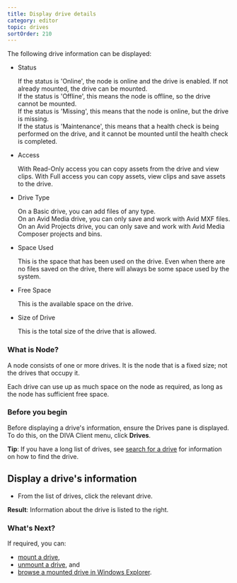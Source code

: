 ```yaml
---
title: Display drive details
category: editor
topic: drives
sortOrder: 210
---
```


The following drive information can be displayed:

<ul>

  <li>
    Status
    <p class="note">
      If the status is 'Online', the node is online and the drive is enabled. If not already mounted, the drive can be mounted.<br/>
      If the status is 'Offline', this means the node is offline, so the drive cannot be mounted.<br/>
      If the status is 'Missing', this means that the node is online, but the drive is missing.<br/>
      If the status is 'Maintenance', this means that a health check is being performed on the drive, and it cannot be mounted until the health check is completed.<br/>
    </p>
  </li>

  <li>
    Access
    <p class="note">With Read-Only access you can copy assets from the drive and view clips. With Full access you can copy assets, view clips and save assets to the drive.</p>
  </li>

  <li>
    Drive Type
    <p class="note">
      On a Basic drive, you can add files of any type.<br/>
      On an Avid Media drive, you can only save and work with Avid MXF files.<br/>
      On an Avid Projects drive, you can only save and work with Avid Media Composer projects and bins.<br/>
    </p>
  </li>

  <li>
    Space Used
    <p class="note">This is the space that has been used on the drive. Even when there are no files saved on the drive, there will always be some space used by the system.</p>
  </li>

  <li>
    Free Space
    <p class="note">This is the available space on the drive.</p>
  </li>

  <li>
    Size of Drive
    <p class="note">This is the total size of the drive that is allowed.</p>
  </li>

</ul>

### What is Node?

A node consists of one or more drives. It is the node that is a fixed size; not the drives that occupy it.

Each drive can use up as much space on the node as required, as long as the node has sufficient free space.

### Before you begin

Before displaying a drive's information, ensure the Drives pane is displayed. To do this, on the DIVA Client menu, click **Drives**.

<p class="tip">
  <strong>Tip</strong>:
  If you have a long list of drives, see <a href="/v3/editor/search-drive.html">search for a drive</a> for information on how to find the drive.
</p>

## Display a drive's information

- From the list of drives, click the relevant drive.

<p class="tip tip--result">
  <strong>Result</strong>:
  Information about the drive is listed to the right.
</p>

### What's Next?

If required, you can:

- [mount a drive](/v3/editor/mount-drive.html),
- [unmount a drive](/v3/editor/unmount-drive.html), and
- [browse a mounted drive in Windows Explorer](/v3/editor/browse-drive.html).
